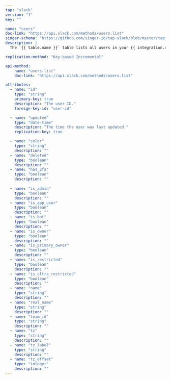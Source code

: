 ```yaml
---
tap: "slack"
version: "1"
key: ""

name: "users"
doc-link: "https://api.slack.com/methods/users.list"
singer-schema: "https://github.com/singer-io/tap-slack/blob/master/tap_slack/schemas/users.json"
description: |
  The `{{ table.name }}` table lists all users in your {{ integration.display_name }} team.

replication-method: "Key-based Incremental"

api-method:
    name: "users.list"
    doc-link: "https://api.slack.com/methods/users.list"

attributes:
  - name: "id"
    type: "string"
    primary-key: true
    description: "The user ID."
    foreign-key-id: "user-id"

  - name: "updated"
    type: "date-time"
    description: "The time the user was last updated."
    replication-key: true

  - name: "color"
    type: "string"
    description: ""
  - name: "deleted"
    type: "boolean"
    description: ""
  - name: "has_2fa"
    type: "boolean"
    description: ""
  
  - name: "is_admin"
    type: "boolean"
    description: ""
  - name: "is_app_user"
    type: "boolean"
    description: ""
  - name: "is_bot"
    type: "boolean"
    description: ""
  - name: "is_owner"
    type: "boolean"
    description: ""
  - name: "is_primary_owner"
    type: "boolean"
    description: ""
  - name: "is_restricted"
    type: "boolean"
    description: ""
  - name: "is_ultra_restricted"
    type: "boolean"
    description: ""
  - name: "name"
    type: "string"
    description: ""
  - name: "real_name"
    type: "string"
    description: ""
  - name: "team_id"
    type: "string"
    description: ""
  - name: "tz"
    type: "string"
    description: ""
  - name: "tz_label"
    type: "string"
    description: ""
  - name: "tz_offset"
    type: "integer"
    description: ""
---
```

